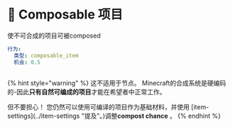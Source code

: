 # 🪹 Composable 项目

使不可合成的项目可被composed

```yaml
行为:
  类型: composable_item
  机会: 0.5
```

<figure><img src="https://1836335287-files.gitbook.io/~/files/v0/b/gitbook-x-prod.appspot.com/o/spaces%2FOgvQ1fEJPROp7131PPlK%2Fuploads%2FzX7sdly3ZcAJhzQaNJfg%2Fimage.png?alt=media&#x26;token=21c8388d-2332-4d4c-bbe5-c7818541976e" alt=""><figcaption></figcaption></figure>

{% hint style="warning" %}
这不适用于节点。 Minecraft的合成系统是硬编码的-因此**只有自然可编成的项目**才能在希望者中正常工作。

但不要担心！ 您仍然可以使用可编译的项目作为基础材料，并使用 [item-settings](../item-settings "提及"。)调整**compost chance** 。
{% endhint %}
